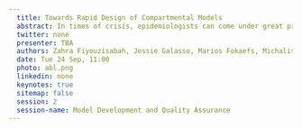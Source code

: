 ```yaml
---
  title: Towards Rapid Design of Compartmental Models
  abstract: In times of crisis, epidemiologists can come under great pressure to model rapidly evolving diseases and to produce analyses about the effects of potential public health interventions. Taking previ- ously developed, tested, and validated model components as the base on which to prototype new infectious disease models can save precious time and effort. However, there is currently no systematic process for quickly navigating a corpus of existing epidemiological models or identifying and reusing their most useful components. In this paper, we propose a vision to accelerate the creation of pro- totype compartmental models for infectious diseases. We outline a semi-automated process that epidemiologists can use to create pro- totypes that have been partially completed with reused fragments from existing models. Epidemiologists can thus focus on modelling the novel aspects of an ongoing public health crisis, as opposed to aspects of it that are already more or less well understood in previous work. Our approach comprises steps to identify useful components in a corpus of infectious disease models, generate po- tential candidate prototypes, and organize them in a formal data structure that allows navigation and exploration by the modellers. We outline the challenges ahead and discuss potential solutions based on formal modelling techniques.
  twitter: none
  presenter: TBA
  authors: Zahra Fiyouzisabah, Jessie Galasso, Marios Fokaefs, Michalis Famelis
  date: Tue 24 Sep, 11:00
  photo: abl.png
  linkedin: none
  keynotes: true
  sitemap: false
  session: 2
  session-name: Model Development and Quality Assurance
---
```

